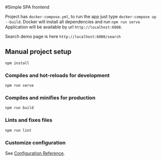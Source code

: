 #Simple SPA frontend

Project has `docker-compose.yml`, to run the app just type `docker-compose up --build`.
Docker will install all dependencies and run `npm run serve`
Application will be available by url `http://localhost:6080`.

Search demo page is here `http://localhost:6080/search`


## Manual project setup
```
npm install
```

### Compiles and hot-reloads for development
```
npm run serve
```

### Compiles and minifies for production
```
npm run build
```

### Lints and fixes files
```
npm run lint
```

### Customize configuration
See [Configuration Reference](https://cli.vuejs.org/config/).
